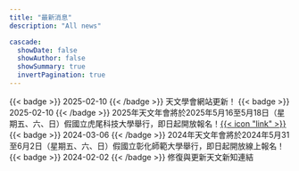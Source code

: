 ```yaml
---
title: "最新消息"
description: "All news"

cascade:
  showDate: false
  showAuthor: false
  showSummary: true
  invertPagination: true
---
```

{{< badge >}} 2025-02-10 {{< /badge >}} 
天文學會網站更新！
{{< badge >}} 2025-02-10 {{< /badge >}} 
2025年天文年會將於2025年5月16至5月18日（星期五、六、日）假國立虎尾科技大學舉行，即日起開放報名！[{{< icon "link" >}}](https://indico.phys.nthu.edu.tw/event/143/)
{{< badge >}} 2024-03-06 {{< /badge >}}
2024年天文年會將於2024年5月31至6月2日（星期五、六、日）假國立彰化師範大學舉行，即日起開放線上報名！
{{< badge >}} 2024-02-02 {{< /badge >}}
修復與更新天文新知連結